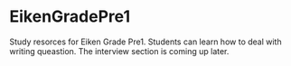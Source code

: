 # EikenGradePre1
Study resorces for Eiken Grade Pre1. Students can learn how to deal with writing queastion. The interview section is coming up later.
